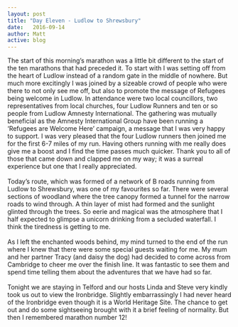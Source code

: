 ```yaml
---
layout: post
title: "Day Eleven - Ludlow to Shrewsbury"
date:   2016-09-14
author: Matt
active: blog
---
```

The start of this morning’s marathon was a little bit different to the start of the ten marathons that had preceded it. To start with I was setting off from the heart of Ludlow instead of a random gate in the middle of nowhere. But much more excitingly I was joined by a sizeable crowd of people who were there to not only see me off, but also to promote the message of Refugees being welcome in Ludlow. In attendance were two local councillors, two representatives from local churches, four Ludlow Runners and ten or so people from Ludlow Amnesty International. The gathering was mutually beneficial as the Amnesty International Group have been running a ‘Refugees are Welcome Here’ campaign, a message that I was very happy to support. I was very pleased that the four Ludlow runners then joined me for the first 6-7 miles of my run. Having others running with me really does give me a boost and I find the time passes much quicker. Thank you to all of those that came down and clapped me on my way; it was a surreal experience but one that I really appreciated. 
<br><br>
Today’s route, which was formed of a network of B roads running from Ludlow to Shrewsbury, was one of my favourites so far. There were several sections of woodland where the tree canopy formed a tunnel for the narrow roads to wind through. A thin layer of mist had formed and the sunlight glinted through the trees. So eerie and magical was the atmosphere that I half expected to glimpse a unicorn drinking from a secluded waterfall. I think the tiredness is getting to me. 
<br><br>
As I left the enchanted woods behind, my mind turned to the end of the run where I knew that there were some special guests waiting for me. My mum and her partner Tracy (and daisy the dog) had decided to come across from Cambridge to cheer me over the finish line. It was fantastic to see them and spend time telling them about the adventures that we have had so far. 
<br><br>
Tonight we are staying in Telford and our hosts Linda and Steve very kindly took us out to view the Ironbridge. Slightly embarrassingly I had never heard of the Ironbridge even though it is a World Heritage Site. The chance to get out and do some sightseeing brought with it a brief feeling of normality. But then I remembered marathon number 12! 
